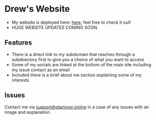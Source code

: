 # Drew's Website

- My website is deployed here: [here](https://starlover.online), feel free to check it out!
- HUGE WEBSITE UPDATES COMING SOON.

## Features
- There is a direct link to my subdomain that reaches through a subdirectory first to give you a choice of what you want to access
- Some of my socials are linked at the bottom of the main site including my issue contact as an email
- Included there is a brief about me section explaining some of my interests

## Issues
Contact me via <a href="mailto:support@starlover.online">support@starlover.online</a> in a case of any issues with an image and explanation

